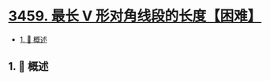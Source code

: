 # [3459. 最长 V 形对角线段的长度【困难】](https://github.com/Tdahuyou/TNotes.leetcode/tree/main/notes/3459.%20%E6%9C%80%E9%95%BF%20V%20%E5%BD%A2%E5%AF%B9%E8%A7%92%E7%BA%BF%E6%AE%B5%E7%9A%84%E9%95%BF%E5%BA%A6%E3%80%90%E5%9B%B0%E9%9A%BE%E3%80%91)

<!-- region:toc -->

- [1. 📝 概述](#1--概述)

<!-- endregion:toc -->

## 1. 📝 概述
